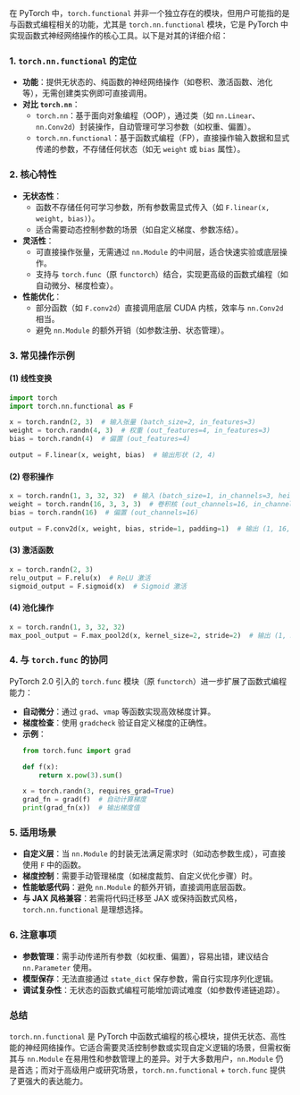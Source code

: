 在 PyTorch 中，`torch.functional` 并非一个独立存在的模块，但用户可能指的是与函数式编程相关的功能，尤其是 `torch.nn.functional` 模块，它是 PyTorch 中实现函数式神经网络操作的核心工具。以下是对其的详细介绍：

### **1. `torch.nn.functional` 的定位**
- **功能**：提供无状态的、纯函数的神经网络操作（如卷积、激活函数、池化等），无需创建类实例即可直接调用。
- **对比 `torch.nn`**：
  - `torch.nn`：基于面向对象编程（OOP），通过类（如 `nn.Linear`、`nn.Conv2d`）封装操作，自动管理可学习参数（如权重、偏置）。
  - `torch.nn.functional`：基于函数式编程（FP），直接操作输入数据和显式传递的参数，不存储任何状态（如无 `weight` 或 `bias` 属性）。

### **2. 核心特性**
- **无状态性**：
  - 函数不存储任何可学习参数，所有参数需显式传入（如 `F.linear(x, weight, bias)`）。
  - 适合需要动态控制参数的场景（如自定义梯度、参数冻结）。
- **灵活性**：
  - 可直接操作张量，无需通过 `nn.Module` 的中间层，适合快速实验或底层操作。
  - 支持与 `torch.func`（原 `functorch`）结合，实现更高级的函数式编程（如自动微分、梯度检查）。
- **性能优化**：
  - 部分函数（如 `F.conv2d`）直接调用底层 CUDA 内核，效率与 `nn.Conv2d` 相当。
  - 避免 `nn.Module` 的额外开销（如参数注册、状态管理）。

### **3. 常见操作示例**
#### **(1) 线性变换**
```python
import torch
import torch.nn.functional as F

x = torch.randn(2, 3)  # 输入张量 (batch_size=2, in_features=3)
weight = torch.randn(4, 3)  # 权重 (out_features=4, in_features=3)
bias = torch.randn(4)  # 偏置 (out_features=4)

output = F.linear(x, weight, bias)  # 输出形状 (2, 4)
```

#### **(2) 卷积操作**
```python
x = torch.randn(1, 3, 32, 32)  # 输入 (batch_size=1, in_channels=3, height=32, width=32)
weight = torch.randn(16, 3, 3, 3)  # 卷积核 (out_channels=16, in_channels=3, kernel_size=3)
bias = torch.randn(16)  # 偏置 (out_channels=16)

output = F.conv2d(x, weight, bias, stride=1, padding=1)  # 输出 (1, 16, 32, 32)
```

#### **(3) 激活函数**
```python
x = torch.randn(2, 3)
relu_output = F.relu(x)  # ReLU 激活
sigmoid_output = F.sigmoid(x)  # Sigmoid 激活
```

#### **(4) 池化操作**
```python
x = torch.randn(1, 3, 32, 32)
max_pool_output = F.max_pool2d(x, kernel_size=2, stride=2)  # 输出 (1, 3, 16, 16)
```

### **4. 与 `torch.func` 的协同**
PyTorch 2.0 引入的 `torch.func` 模块（原 `functorch`）进一步扩展了函数式编程能力：
- **自动微分**：通过 `grad`、`vmap` 等函数实现高效梯度计算。
- **梯度检查**：使用 `gradcheck` 验证自定义梯度的正确性。
- **示例**：
  ```python
  from torch.func import grad

  def f(x):
      return x.pow(3).sum()

  x = torch.randn(3, requires_grad=True)
  grad_fn = grad(f)  # 自动计算梯度
  print(grad_fn(x))  # 输出梯度值
  ```

### **5. 适用场景**
- **自定义层**：当 `nn.Module` 的封装无法满足需求时（如动态参数生成），可直接使用 `F` 中的函数。
- **梯度控制**：需要手动管理梯度（如梯度裁剪、自定义优化步骤）时。
- **性能敏感代码**：避免 `nn.Module` 的额外开销，直接调用底层函数。
- **与 JAX 风格兼容**：若需将代码迁移至 JAX 或保持函数式风格，`torch.nn.functional` 是理想选择。

### **6. 注意事项**
- **参数管理**：需手动传递所有参数（如权重、偏置），容易出错，建议结合 `nn.Parameter` 使用。
- **模型保存**：无法直接通过 `state_dict` 保存参数，需自行实现序列化逻辑。
- **调试复杂性**：无状态的函数式编程可能增加调试难度（如参数传递链追踪）。

### **总结**
`torch.nn.functional` 是 PyTorch 中函数式编程的核心模块，提供无状态、高性能的神经网络操作。它适合需要灵活控制参数或实现自定义逻辑的场景，但需权衡其与 `nn.Module` 在易用性和参数管理上的差异。对于大多数用户，`nn.Module` 仍是首选；而对于高级用户或研究场景，`torch.nn.functional` + `torch.func` 提供了更强大的表达能力。
